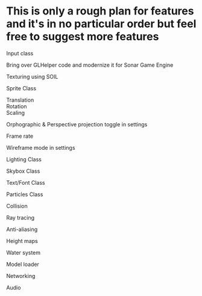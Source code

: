 <h1>This is only a rough plan for features and it's in no particular order but feel free to suggest more features</h1>

Input class<br />

Bring over GLHelper code and modernize it for Sonar Game Engine<br />

Texturing using SOIL<br />

Sprite Class<br />

Translation<br />
Rotation<br />
Scaling<br />

Orphographic & Perspective projection toggle in settings<br />

Frame rate<br />

Wireframe mode in settings<br />

Lighting Class<br />

Skybox Class<br />

Text/Font Class<br />

Particles Class<br />

Collision<br />

Ray tracing<br />

Anti-aliasing<br />

Height maps<br />

Water system<br />

Model loader<br />

Networking<br />

Audio<br />
